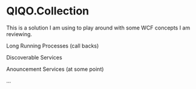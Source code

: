# QIQO.Collection

This is a solution I am using to play around with some WCF concepts I am reviewing.

Long Running Processes (call backs)

Discoverable Services

Anouncement Services (at some point)

...
